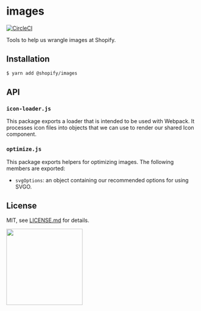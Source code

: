 # images

[![CircleCI](https://circleci.com/gh/Shopify/images.svg?style=shield)](https://circleci.com/gh/Shopify/images)

Tools to help us wrangle images at Shopify.

## Installation

```bash
$ yarn add @shopify/images
```

## API

### `icon-loader.js`

This package exports a loader that is intended to be used with Webpack. It processes icon files into objects that we can use to render our shared Icon component.

### `optimize.js`

This package exports helpers for optimizing images. The following members are exported:

* `svgOptions`: an object containing our recommended options for using SVGO.

## License

MIT, see [LICENSE.md](http://github.com/Shopify/images/blob/master/LICENSE.md) for details.

<img src="https://cdn.shopify.com/shopify-marketing_assets/builds/19.0.0/shopify-full-color-black.svg" width="200" />
